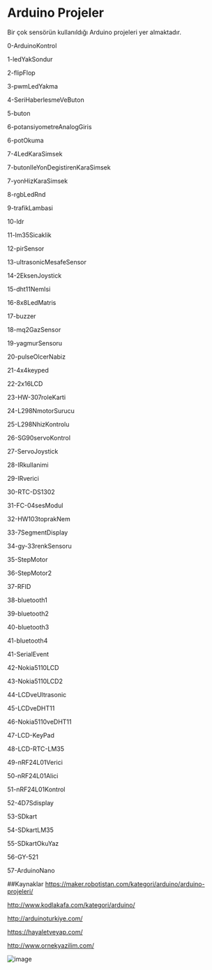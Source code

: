 # Arduino Projeler
Bir çok sensörün kullanıldığı Arduino projeleri yer almaktadır.

0-ArduinoKontrol

1-ledYakSondur

2-flipFlop

3-pwmLedYakma

4-SeriHaberlesmeVeButon

5-buton

6-potansiyometreAnalogGiris

6-potOkuma

7-4LedKaraSimsek

7-butonIleYonDegistirenKaraSimsek

7-yonHizKaraSimsek

8-rgbLedRnd

9-trafikLambasi

10-ldr

11-lm35Sicaklik

12-pirSensor

13-ultrasonicMesafeSensor

14-2EksenJoystick

15-dht11NemIsi

16-8x8LedMatris

17-buzzer

18-mq2GazSensor

19-yagmurSensoru

20-pulseOlcerNabiz

21-4x4keyped

22-2x16LCD

23-HW-307roleKarti

24-L298NmotorSurucu

25-L298NhizKontrolu

26-SG90servoKontrol

27-ServoJoystick

28-IRkullanimi

29-IRverici

30-RTC-DS1302

31-FC-04sesModul

32-HW103toprakNem

33-7SegmentDisplay

34-gy-33renkSensoru

35-StepMotor

36-StepMotor2

37-RFID

38-bluetooth1

39-bluetooth2

40-bluetooth3

41-bluetooth4

41-SerialEvent

42-Nokia5110LCD

43-Nokia5110LCD2

44-LCDveUltrasonic

45-LCDveDHT11

46-Nokia5110veDHT11

47-LCD-KeyPad

48-LCD-RTC-LM35

49-nRF24L01Verici

50-nRF24L01Alici

51-nRF24L01Kontrol

52-4D7Sdisplay

53-SDkart

54-SDkartLM35

55-SDkartOkuYaz

56-GY-521

57-ArduinoNano

##Kaynaklar
https://maker.robotistan.com/kategori/arduino/arduino-projeleri/

http://www.kodlakafa.com/kategori/arduino/

http://arduinoturkiye.com/

https://hayaletveyap.com/

http://www.ornekyazilim.com/

![image](https://user-images.githubusercontent.com/96083814/146650192-2c15c86c-a136-4914-b180-20cbe1a33f95.png)
